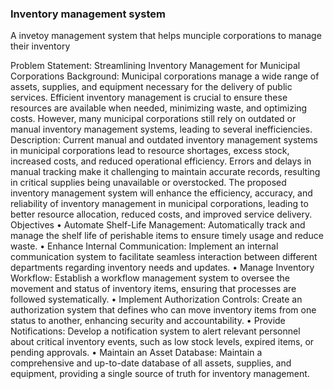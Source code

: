 ### Inventory management system 

 A invetoy management system that helps munciple corporations to manage their inventory 



Problem Statement: Streamlining Inventory Management for Municipal Corporations
Background: Municipal corporations manage a wide range of assets, supplies, and equipment necessary
for the delivery of public services. Efficient inventory management is crucial to ensure these resources are
available when needed, minimizing waste, and optimizing costs. However, many municipal corporations
still rely on outdated or manual inventory management systems, leading to several inefficiencies.
Description: Current manual and outdated inventory management systems in municipal corporations lead
to resource shortages, excess stock, increased costs, and reduced operational efficiency. Errors and delays
in manual tracking make it challenging to maintain accurate records, resulting in critical supplies being
unavailable or overstocked. The proposed inventory management system will enhance the efficiency,
accuracy, and reliability of inventory management in municipal corporations, leading to better resource
allocation, reduced costs, and improved service delivery.
Objectives
• Automate Shelf-Life Management: Automatically track and manage the shelf life of perishable
items to ensure timely usage and reduce waste.
• Enhance Internal Communication: Implement an internal communication system to facilitate
seamless interaction between different departments regarding inventory needs and updates.
• Manage Inventory Workflow: Establish a workflow management system to oversee the
movement and status of inventory items, ensuring that processes are followed systematically.
• Implement Authorization Controls: Create an authorization system that defines who can move
inventory items from one status to another, enhancing security and accountability.
• Provide Notifications: Develop a notification system to alert relevant personnel about critical
inventory events, such as low stock levels, expired items, or pending approvals.
• Maintain an Asset Database: Maintain a comprehensive and up-to-date database of all assets,
supplies, and equipment, providing a single source of truth for inventory management.